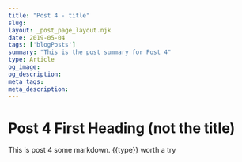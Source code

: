 ```yaml
---
title: "Post 4 - title"
slug: 
layout: _post_page_layout.njk
date: 2019-05-04
tags: ['blogPosts']
summary: "This is the post summary for Post 4"
type: Article 
og_image:
og_description:
meta_tags:
meta_description:
---
```

# Post 4 First Heading (not the title)
  
This is post 4 some markdown.  {{type}} worth a try
